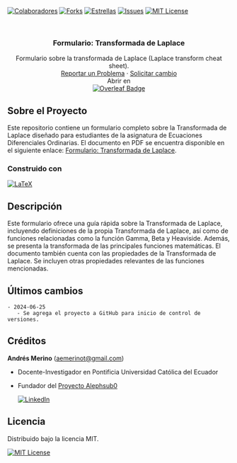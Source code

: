 <!-- Encabezado -->
[![Colaboradores][contributors-shield]][contributors-url]
[![Forks][forks-shield]][forks-url]
[![Estrellas][stars-shield]][stars-url]
[![Issues][issues-shield]][issues-url]
[![MIT License][license-shield]][license-url]

<!-- Título -->
<br />
<div align="center">

<h3 align="center">Formulario: Transformada de Laplace</h3>
  <p align="center">
    Formulario sobre la transformada de Laplace (Laplace transform cheat sheet).   
    <br />
    <a href="https://github.com/alephsub0/Formulario-Transformada-Laplace/issues">Reportar un Problema</a>
    ·
    <a href="https://github.com/alephsub0/Formulario-Transformada-Laplace/issues">Solicitar cambio</a>
    <br />
    Abrir en 
    <br />
    <a href="https://www.overleaf.com/read/gbmfjbcznhrd#3f2a21">
    <img src="https://img.shields.io/badge/Overleaf-47A141?logo=overleaf&logoColor=fff&style=for-the-badge" alt="Overleaf Badge">
    </a>
  </p>
</div>

<!-- Cuerpo -->
## Sobre el Proyecto

Este repositorio contiene un formulario completo sobre la Transformada de Laplace diseñado para estudiantes de la asignatura de Ecuaciones Diferenciales Ordinarias. El documento en PDF se encuentra disponible en el siguiente enlace: [Formulario: Transformada de Laplace](https://github.com/alephsub0/Formulario-Transformada-Laplace/blob/main/FormularioLaplace.pdf).

### Construido con

[![LaTeX][LaTeX]][LaTeX-url]


## Descripción

Este formulario ofrece una guía rápida sobre la Transformada de Laplace, incluyendo definiciones de la propia Transformada de Laplace, así como de funciones relacionadas como la función Gamma, Beta y Heaviside. Además, se presenta la transformada de las principales funciones matemáticas. El documento también cuenta con las propiedades de la Transformada de Laplace. Se incluyen otras propiedades relevantes de las funciones mencionadas.


## Últimos cambios

```
- 2024-06-25
   - Se agrega el proyecto a GitHub para inicio de control de versiones.
```

## Créditos

**Andrés Merino** (aemerinot@gmail.com) 

- Docente-Investigador en Pontificia Universidad Católica del Ecuador
- Fundador del [Proyecto Alephsub0](https://www.alephsub0.org/about/)
  
  [![LinkedIn][linkedin-shield]][linkedin-url-aemt]


## Licencia

Distribuido bajo la licencia MIT. 

[![MIT License][license-shield]][license-url]






<!-- MARKDOWN LINKS & IMAGES -->
[contributors-shield]: https://img.shields.io/github/contributors/alephsub0/Formulario-Transformada-Laplace.svg?style=for-the-badge
[contributors-url]: https://github.com/alephsub0/Formulario-Transformada-Laplace/graphs/contributors
[forks-shield]: https://img.shields.io/github/forks/alephsub0/Formulario-Transformada-Laplace.svg?style=for-the-badge
[forks-url]: https://github.com/alephsub0/Formulario-Transformada-Laplace/forks
[stars-shield]: https://img.shields.io/github/stars/alephsub0/Formulario-Transformada-Laplace?style=for-the-badge
[stars-url]: https://github.com/alephsub0/Formulario-Transformada-Laplace/stargazers
[issues-shield]: https://img.shields.io/github/issues/alephsub0/Formulario-Transformada-Laplace.svg?style=for-the-badge
[issues-url]: https://github.com/alephsub0/Formulario-Transformada-Laplace/issues
[license-shield]: https://img.shields.io/github/license/alephsub0/Formulario-Transformada-Laplace.svg?style=for-the-badge
[license-url]: https://es.wikipedia.org/wiki/Licencia_MIT
[linkedin-shield]: https://img.shields.io/badge/linkedin-%230077B5.svg?style=for-the-badge&logo=linkedin&logoColor=white
[linkedin-url-aemt]: https://www.linkedin.com/in/andrés-merino-010a9b12b/
[LaTeX]: https://img.shields.io/badge/LaTeX-008080?logo=latex&logoColor=fff&style=for-the-badge
[LaTeX-url]: https://www.latex-project.org/